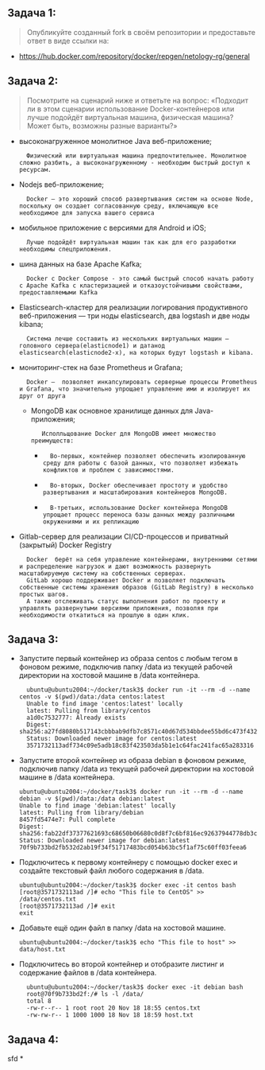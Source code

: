 ## Задача 1:
>Опубликуйте созданный fork в своём репозитории и предоставьте ответ в виде ссылки на:
- https://hub.docker.com/repository/docker/repgen/netology-rg/general

## Задача 2:
> Посмотрите на сценарий ниже и ответьте на вопрос: «Подходит ли в этом сценарии использование Docker-контейнеров или лучше подойдёт виртуальная машина, физическая машина? Может быть, возможны разные варианты?»
 
- высоконагруженное монолитное Java веб-приложение;
          
        Физический или виртуальная машина предпочтительнее. Монолитное сложно разбить, а высоконагруженному - необходим быстрый доступ к ресурсам.     
 
- Nodejs веб-приложение;

        Docker — это хороший способ развертывания систем на основе Node, поскольку он создает согласованную среду, включающую все необходимое для запуска вашего сервиса

- мобильное приложение c версиями для Android и iOS;

        Лучше подойдёт виртуальная машин так как для его разработки необходимы спецприложения. 

- шина данных на базе Apache Kafka;

        Docker с Docker Compose - это самый быстрый способ начать работу с Apache Kafka с кластеризацией и отказоустойчивыми свойствами, предоставляемыми Kafka

- Elasticsearch-кластер для реализации логирования продуктивного веб-приложения — три ноды elasticsearch, два logstash и две ноды kibana;

        Система лечше составить из нескольких виртуальных машин — головного сервера(elasticnode1) и датанод elasticsearch(elasticnode2-х), на которых будут logstash и kibana. 

- мониторинг-стек на базе Prometheus и Grafana;

        Docker –  позволяет инкапсулировать серверные процессы Prometheus и Grafana, что значительно упрощает управление ими и изолирует их друг от друга

  - MongoDB как основное хранилище данных для Java-приложения;

           Исполльщование Docker для MongoDB имеет множество преимуществ: 
      -       Во-первых, контейнер позволяет обеспечить изолированную среду для работы с базой данных, что позволяет избежать конфликтов и проблем с зависимостями. 
      -       Во-вторых, Docker обеспечивает простоту и удобство развертывания и масштабирования контейнеров MongoDB.
      -       В-третьих, использование Docker контейнера MongoDB упрощает процесс переноса базы данных между различными окружениями и их репликацию
 
- Gitlab-сервер для реализации CI/CD-процессов и приватный (закрытый) Docker Registry

        Docker  берёт на себя управление контейнерами, внутренними сетями и распределение нагрузок и дают возможность развернуть масштабируемую систему на собственных серверах.
        GitLab хорошо поддерживает Docker и позволяет подключать собственные системы хранения образов (GitLab Registry) в несколько простых шагов.
        А также отслеживать статус выполнения работ по проекту и управлять развернутыми версиями приложения, позволяя при необходимости откатиться на прошлую в один клик.    

 
## Задача 3:
* Запустите первый контейнер из образа centos c любым тегом в фоновом режиме, подключив папку /data из текущей рабочей директории на хостовой машине в /data контейнера.

        ubuntu@ubuntu2004:~/docker/task3$ docker run -it --rm -d --name centos -v $(pwd)/data:/data centos:latest
        Unable to find image 'centos:latest' locally
        latest: Pulling from library/centos
        a1d0c7532777: Already exists 
        Digest: sha256:a27fd8080b517143cbbbab9dfb7c8571c40d67d534bbdee55bd6c473f432b177
        Status: Downloaded newer image for centos:latest
        3571732113adf734c09e5adb18c83f423503da5b1e1c64fac241fac65a283316

* Запустите второй контейнер из образа debian в фоновом режиме, подключив папку /data из текущей рабочей директории на хостовой машине в /data контейнера.

      ubuntu@ubuntu2004:~/docker/task3$ docker run -it --rm -d --name debian -v $(pwd)/data:/data debian:latest
      Unable to find image 'debian:latest' locally
      latest: Pulling from library/debian
      8457fd5474e7: Pull complete 
      Digest: sha256:fab22df37377621693c68650b06680c0d8f7c6bf816ec92637944778db3ca2c0
      Status: Downloaded newer image for debian:latest
      70f9b733bd2fb532d2ab19f34f51717483bcd054b63bc5f1af75c60ff03feea6

* Подключитесь к первому контейнеру с помощью docker exec и создайте текстовый файл любого содержания в /data.

      ubuntu@ubuntu2004:~/docker/task3$ docker exec -it centos bash
      [root@3571732113ad /]# echo "This file to CentOS" >> /data/centos.txt
      [root@3571732113ad /]# exit
      exit

* Добавьте ещё один файл в папку /data на хостовой машине.

      ubuntu@ubuntu2004:~/docker/task3$ echo "This file to host" >> data/host.txt

* Подключитесь во второй контейнер и отобразите листинг и содержание файлов в /data контейнера.

        ubuntu@ubuntu2004:~/docker/task3$ docker exec -it debian bash
        root@70f9b733bd2f:/# ls -l /data/
        total 8
        -rw-r--r-- 1 root root 20 Nov 18 18:55 centos.txt
        -rw-rw-r-- 1 1000 1000 18 Nov 18 18:59 host.txt
  

## Задача 4:
sfd
    * 



  

